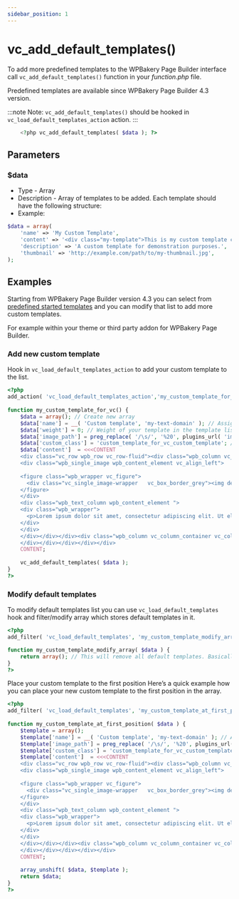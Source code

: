 ```yaml
---
sidebar_position: 1
---
```


# vc_add_default_templates()

To add more predefined templates to the WPBakery Page Builder interface call `vc_add_default_templates()` function in your *function.php* file.

Predefined templates are available since WPBakery Page Builder 4.3 version. 

:::note
Note: `vc_add_default_templates()` should be hooked in `vc_load_default_templates_action` action.
:::

```php
    <?php vc_add_default_templates( $data ); ?>
```
## Parameters

### $data
* Type - Array
* Description - Array of templates to be added. Each template should have the following structure:
* Example:
```php
$data = array(
    'name' => 'My Custom Template',
    'content' => '<div class="my-template">This is my custom template content.</div>',
    'description' => 'A custom template for demonstration purposes.',
    'thumbnail' => 'http://example.com/path/to/my-thumbnail.jpg',
);
```

## Examples

Starting from WPBakery Page Builder version 4.3 you can select from [predefined started templates](https://kb.wpbakery.com/docs/learning-more/template-library) and you can modify that list to add more custom templates.

For example within your theme or third party addon for WPBakery Page Builder.

### Add new custom template
Hook in `vc_load_default_templates_action` to add your custom template to the list.

```php
<?php
add_action( 'vc_load_default_templates_action','my_custom_template_for_vc' ); // Hook in
 
function my_custom_template_for_vc() {
    $data = array(); // Create new array
    $data['name'] = __( 'Custom template', 'my-text-domain' ); // Assign name for your custom template
    $data['weight'] = 0; // Weight of your template in the template list
    $data['image_path'] = preg_replace( '/\s/', '%20', plugins_url( 'images/custom_template_thumbnail.jpg', __FILE__ ) ); // Always use preg replace to be sure that "space" will not break logic. Thumbnail should have this dimensions: 114x154px
    $data['custom_class'] = 'custom_template_for_vc_custom_template'; // CSS class name
    $data['content']  = <<<CONTENT
    <div class="vc_row wpb_row vc_row-fluid"><div class="wpb_column vc_column_container vc_col-sm-6"><div class="vc_column-inner"><div class="wpb_wrapper">
    <div class="wpb_single_image wpb_content_element vc_align_left">
    
    <figure class="wpb_wrapper vc_figure">
      <div class="vc_single_image-wrapper   vc_box_border_grey"><img decoding="async" class="vc_img-placeholder vc_single_image-img" src="https://kb.wpbakery.com/wp-content/plugins/js_composer/assets/vc/no_image.png"></div>
    </figure>
    </div>
    <div class="wpb_text_column wpb_content_element ">
    <div class="wpb_wrapper">
      <p>Lorem ipsum dolor sit amet, consectetur adipiscing elit. Ut elit tellus, luctus nec ullamcorper mattis, pulvinar dapibus leo.</p>
    </div>
    </div>
    </div></div></div><div class="wpb_column vc_column_container vc_col-sm-6"><div class="vc_column-inner"><div class="wpb_wrapper"><div class="vc_message_box vc_message_box-standard vc_message_box-rounded vc_color-alert-info"><div class="vc_message_box-icon"><i class="vc_pixel_icon vc_pixel_icon-info"></i></div><p>I am message box. Click edit button to change this text.</p>
    </div></div></div></div></div>
    CONTENT;
    
    vc_add_default_templates( $data );
}
?>
```

### Modify default templates
To modify default templates list you can use `vc_load_default_templates` hook and filter/modify array which stores default templates in it.

```php
<?php
add_filter( 'vc_load_default_templates', 'my_custom_template_modify_array' ); // Hook in

function my_custom_template_modify_array( $data ) {
    return array(); // This will remove all default templates. Basically you should use native PHP functions to modify existing array and then return it.
}
?>
```

Place your custom template to the first position
Here’s a quick example how you can place your new custom template to the first position in the array.

```php
<?php
add_filter( 'vc_load_default_templates', 'my_custom_template_at_first_position' ); // Hook in
 
function my_custom_template_at_first_position( $data ) {
    $template = array();
    $template['name'] = __( 'Custom template', 'my-text-domain' ); // Assign name for your custom template
    $template['image_path'] = preg_replace( '/\s/', '%20', plugins_url( 'images/custom_template_thumbnail.jpg', __FILE__ ) ); // Always use preg replace to be sure that "space" will not break logic. Thumbnail should have this dimensions: 114x154px.
    $template['custom_class'] = 'custom_template_for_vc_custom_template'; // CSS class name
    $template['content']  = <<<CONTENT
    <div class="vc_row wpb_row vc_row-fluid"><div class="wpb_column vc_column_container vc_col-sm-6"><div class="vc_column-inner"><div class="wpb_wrapper">
    <div class="wpb_single_image wpb_content_element vc_align_left">
    
    <figure class="wpb_wrapper vc_figure">
      <div class="vc_single_image-wrapper   vc_box_border_grey"><img decoding="async" class="vc_img-placeholder vc_single_image-img" src="https://kb.wpbakery.com/wp-content/plugins/js_composer/assets/vc/no_image.png"></div>
    </figure>
    </div>
    <div class="wpb_text_column wpb_content_element ">
    <div class="wpb_wrapper">
      <p>Lorem ipsum dolor sit amet, consectetur adipiscing elit. Ut elit tellus, luctus nec ullamcorper mattis, pulvinar dapibus leo.</p>
    </div>
    </div>
    </div></div></div><div class="wpb_column vc_column_container vc_col-sm-6"><div class="vc_column-inner"><div class="wpb_wrapper"><div class="vc_message_box vc_message_box-standard vc_message_box-rounded vc_color-alert-info"><div class="vc_message_box-icon"><i class="vc_pixel_icon vc_pixel_icon-info"></i></div><p>I am message box. Click edit button to change this text.</p>
    </div></div></div></div></div>
    CONTENT;
    
    array_unshift( $data, $template );
    return $data;
}
?>
```


